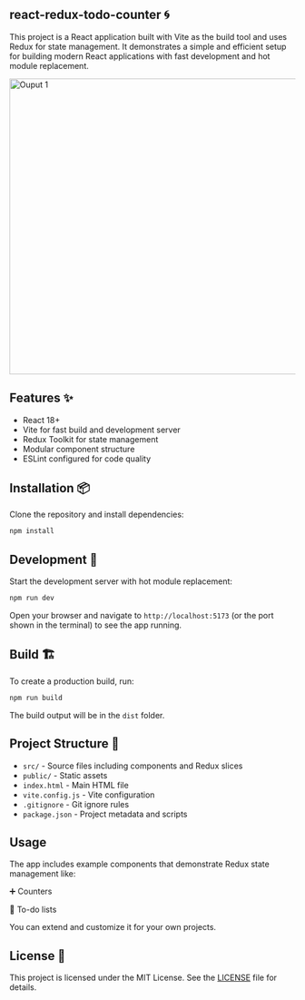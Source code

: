 ## react-redux-todo-counter 🌀

This project is a React application built with Vite as the build tool and uses Redux for state management. It demonstrates a simple and efficient setup for building modern React applications with fast development and hot module replacement.

<img width="569" height="521" alt="Ouput 1" src="https://github.com/user-attachments/assets/d8b3036b-f918-49a2-b4cb-a783ce2c1ddb" />

## Features ✨

- React 18+
- Vite for fast build and development server
- Redux Toolkit for state management
- Modular component structure
- ESLint configured for code quality

 ## Installation 📦

Clone the repository and install dependencies:

```bash
npm install
```

## Development 🚀

Start the development server with hot module replacement:

```bash
npm run dev
```

Open your browser and navigate to `http://localhost:5173` (or the port shown in the terminal) to see the app running.

## Build 🏗️

To create a production build, run:

```bash
npm run build
```

The build output will be in the `dist` folder.

## Project Structure 📁

- `src/` - Source files including components and Redux slices
- `public/` - Static assets
- `index.html` - Main HTML file
- `vite.config.js` - Vite configuration
- `.gitignore` - Git ignore rules
- `package.json` - Project metadata and scripts

## Usage 

The app includes example components that demonstrate Redux state management like:

➕ Counters

📝 To-do lists 

You can extend and customize it for your own projects.

## License 📄

This project is licensed under the MIT License. See the [LICENSE](LICENSE) file for details.
